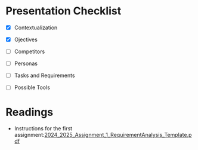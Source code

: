 



# Presentation Checklist

- [x] Contextualization
- [x] Ojectives
- [ ] Competitors
- [ ] Personas
- [ ] Tasks and Requirements
- [ ] Possible Tools


# Readings

- Instructions for the first assignment:[2024_2025_Assignment_1_RequirementAnalysis_Template.pdf](https://uapt33090.sharepoint.com/:b:/s/OP_41549_InteraoHumanoComputador/EXF0-e_hmJlEojKH7Kx20OwBm2GcCNgdpEvmPNZ-soOMuw?e=GzATFk)